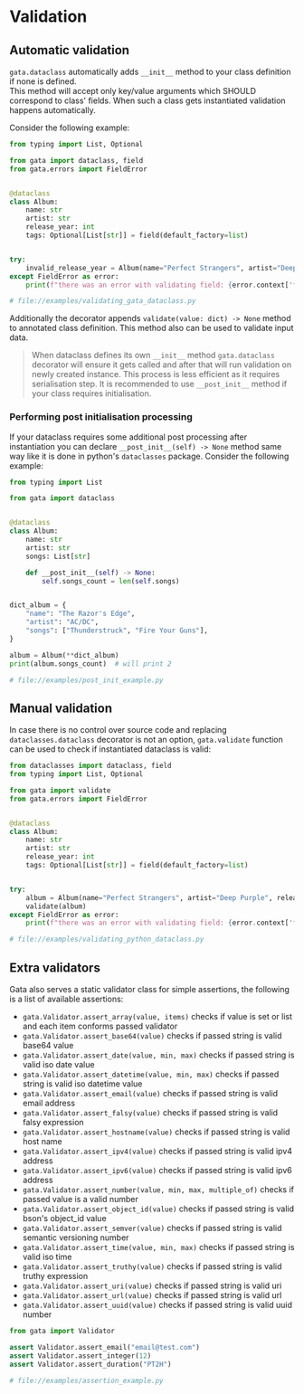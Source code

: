 # Validation

## Automatic validation

`gata.dataclass` automatically adds `__init__` method to your class definition if none is defined.  
This method will accept only key/value arguments which SHOULD correspond to class' fields. When such a class
gets instantiated validation happens automatically. 

Consider the following example:
 
```python
from typing import List, Optional

from gata import dataclass, field
from gata.errors import FieldError


@dataclass
class Album:
    name: str
    artist: str
    release_year: int
    tags: Optional[List[str]] = field(default_factory=list)


try:
    invalid_release_year = Album(name="Perfect Strangers", artist="Deep Purple", release_year="1984")
except FieldError as error:
    print(f"there was an error with validating field: {error.context['field_name']}")

# file://examples/validating_gata_dataclass.py
```

Additionally the decorator appends `validate(value: dict) -> None` method to annotated class definition.
This method also can be used to validate input data.

> When dataclass defines its own `__init__` method `gata.dataclass` decorator will ensure it gets called
> and after that will run validation on newly created instance. This process is less efficient as it requires
> serialisation step. It is recommended to use `__post_init__` method if your class requires initialisation.


### Performing post initialisation processing

If your dataclass requires some additional post processing after instantiation you can declare `__post_init__(self) -> None`
method same way like it is done in python's `dataclasses` package. Consider the following example:

```python
from typing import List

from gata import dataclass


@dataclass
class Album:
    name: str
    artist: str
    songs: List[str]

    def __post_init__(self) -> None:
        self.songs_count = len(self.songs)


dict_album = {
    "name": "The Razor's Edge",
    "artist": "AC/DC",
    "songs": ["Thunderstruck", "Fire Your Guns"],
}

album = Album(**dict_album)
print(album.songs_count)  # will print 2

# file://examples/post_init_example.py
```

## Manual validation

In case there is no control over source code and replacing `dataclasses.dataclass` decorator is not an option, 
`gata.validate` function can be used to check if instantiated dataclass is valid:

```python
from dataclasses import dataclass, field
from typing import List, Optional

from gata import validate
from gata.errors import FieldError


@dataclass
class Album:
    name: str
    artist: str
    release_year: int
    tags: Optional[List[str]] = field(default_factory=list)


try:
    album = Album(name="Perfect Strangers", artist="Deep Purple", release_year="1984")
    validate(album)
except FieldError as error:
    print(f"there was an error with validating field: {error.context['field_name']}")

# file://examples/validating_python_dataclass.py
```

## Extra validators

Gata also serves a static validator class for simple assertions, the following is a list of available assertions:
 - `gata.Validator.assert_array(value, items)` checks if value is set or list and each item conforms passed validator
 - `gata.Validator.assert_base64(value)` checks if passed string is valid base64 value
 - `gata.Validator.assert_date(value, min, max)` checks if passed string is valid iso date value
 - `gata.Validator.assert_datetime(value, min, max)` checks if passed string is valid iso datetime value
 - `gata.Validator.assert_email(value)` checks if passed string is valid email address
 - `gata.Validator.assert_falsy(value)` checks if passed string is valid falsy expression
 - `gata.Validator.assert_hostname(value)` checks if passed string is valid host name
 - `gata.Validator.assert_ipv4(value)` checks if passed string is valid ipv4 address
 - `gata.Validator.assert_ipv6(value)` checks if passed string is valid ipv6 address
 - `gata.Validator.assert_number(value, min, max, multiple_of)` checks if passed value is a valid number
 - `gata.Validator.assert_object_id(value)` checks if passed string is valid bson's object_id value
 - `gata.Validator.assert_semver(value)` checks if passed string is valid semantic versioning number
 - `gata.Validator.assert_time(value, min, max)` checks if passed string is valid iso time
 - `gata.Validator.assert_truthy(value)` checks if passed string is valid truthy expression
 - `gata.Validator.assert_uri(value)` checks if passed string is valid uri
 - `gata.Validator.assert_url(value)` checks if passed string is valid url
 - `gata.Validator.assert_uuid(value)` checks if passed string is valid uuid number

```python
from gata import Validator

assert Validator.assert_email("email@test.com")
assert Validator.assert_integer(12)
assert Validator.assert_duration("PT2H")

# file://examples/assertion_example.py
```
